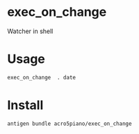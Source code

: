 # exec_on_change
Watcher in shell

# Usage

```sh
exec_on_change  . date
```

# Install

```sh
antigen bundle acro5piano/exec_on_change
```

